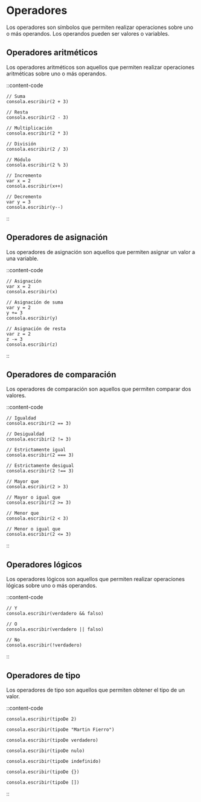 # Operadores

Los operadores son símbolos que permiten realizar operaciones sobre uno o más operandos. Los operandos pueden ser valores o variables.

## Operadores aritméticos

Los operadores aritméticos son aquellos que permiten realizar operaciones aritméticas sobre uno o más operandos.

::content-code
```esjs
// Suma
consola.escribir(2 + 3)

// Resta
consola.escribir(2 - 3)

// Multiplicación
consola.escribir(2 * 3)

// División
consola.escribir(2 / 3)

// Módulo
consola.escribir(2 % 3)

// Incremento
var x = 2
consola.escribir(x++)

// Decremento
var y = 3
consola.escribir(y--)
```
::

## Operadores de asignación

Los operadores de asignación son aquellos que permiten asignar un valor a una variable.

::content-code
```esjs
// Asignación
var x = 2
consola.escribir(x)

// Asignación de suma
var y = 2
y += 3
consola.escribir(y)

// Asignación de resta
var z = 2
z -= 3
consola.escribir(z)
```
::

## Operadores de comparación

Los operadores de comparación son aquellos que permiten comparar dos valores.

::content-code
```esjs
// Igualdad
consola.escribir(2 == 3)

// Desigualdad
consola.escribir(2 != 3)

// Estrictamente igual
consola.escribir(2 === 3)

// Estrictamente desigual
consola.escribir(2 !== 3)

// Mayor que
consola.escribir(2 > 3)

// Mayor o igual que
consola.escribir(2 >= 3)

// Menor que
consola.escribir(2 < 3)

// Menor o igual que
consola.escribir(2 <= 3)
```
::

## Operadores lógicos

Los operadores lógicos son aquellos que permiten realizar operaciones lógicas sobre uno o más operandos.

::content-code
```esjs
// Y
consola.escribir(verdadero && falso)

// O
consola.escribir(verdadero || falso)

// No
consola.escribir(!verdadero)
```
::

## Operadores de tipo

Los operadores de tipo son aquellos que permiten obtener el tipo de un valor.

::content-code
```esjs
consola.escribir(tipoDe 2)

consola.escribir(tipoDe "Martin Fierro")

consola.escribir(tipoDe verdadero)

consola.escribir(tipoDe nulo)

consola.escribir(tipoDe indefinido)

consola.escribir(tipoDe {})

consola.escribir(tipoDe [])
```
::

